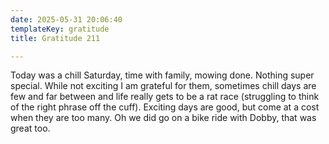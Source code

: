 ```yaml
---
date: 2025-05-31 20:06:40
templateKey: gratitude
title: Gratitude 211

---
```


Today was a chill Saturday, time with family, mowing done.  Nothing super
special.  While not exciting I am grateful for them, sometimes chill days are
few and far between and life really gets to be a rat race (struggling to think
of the right phrase off the cuff).  Exciting days are good, but come at a cost
when they are too many.  Oh we did go on a bike ride with Dobby, that was great
too.
